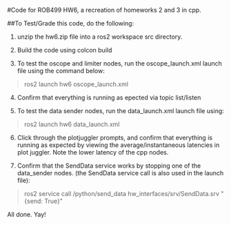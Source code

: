 #Code for ROB499 HW6, a recreation of homeworks 2 and 3 in cpp.

##To Test/Grade this code, do the following:

1. unzip the hw6.zip file into a ros2 workspace src directory.

2. Build the code using colcon build

3. To test the oscope and limiter nodes, run the oscope_launch.xml launch file using the command below:
> ros2 launch hw6 oscope_launch.xml
4. Confirm that everything is running as epected via topic list/listen

5. To test the data sender nodes, run the data_launch.xml launch file using:
> ros2 launch hw6 data_launch.xml
6. Click through the plotjuggler prompts, and confirm that everything is running as expected by viewing the average/instantaneous latencies in plot juggler. Note the lower latency of the cpp nodes.

7. Confirm that the SendData service works by stopping one of the data_sender nodes. (the SendData service call is also used in the launch file):
> ros2 service call /python/send_data hw_interfaces/srv/SendData.srv "{send: True}"

All done. Yay!

